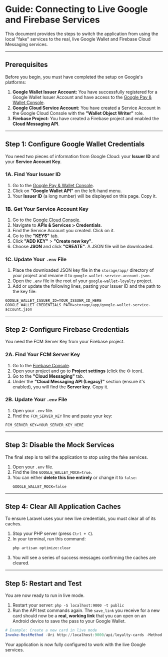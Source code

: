 # Guide: Connecting to Live Google and Firebase Services

This document provides the steps to switch the application from using the local "fake" services to the real, live Google Wallet and Firebase Cloud Messaging services.

---

## **Prerequisites**

Before you begin, you must have completed the setup on Google's platforms:

1.  **Google Wallet Issuer Account:** You have successfully registered for a Google Wallet Issuer Account and have access to the [Google Pay & Wallet Console](https://pay.google.com/business/console/).
2.  **Google Cloud Service Account:** You have created a Service Account in the Google Cloud Console with the **"Wallet Object Writer"** role.
3.  **Firebase Project:** You have created a Firebase project and enabled the **Cloud Messaging API**.

---

## **Step 1: Configure Google Wallet Credentials**

You need two pieces of information from Google Cloud: your **Issuer ID** and your **Service Account Key**.

### 1A. Find Your Issuer ID

1.  Go to the [Google Pay & Wallet Console](https://pay.google.com/business/console/).
2.  Click on **"Google Wallet API"** on the left-hand menu.
3.  Your **Issuer ID** (a long number) will be displayed on this page. Copy it.

### 1B. Get Your Service Account Key

1.  Go to the [Google Cloud Console](https://console.cloud.google.com/).
2.  Navigate to **APIs & Services > Credentials**.
3.  Find the Service Account you created. Click on it.
4.  Go to the **"KEYS"** tab.
5.  Click **"ADD KEY"** > **"Create new key"**.
6.  Choose **JSON** and click **"CREATE"**. A JSON file will be downloaded.

### 1C. Update Your `.env` File

1.  Place the downloaded JSON key file in the `storage/app/` directory of your project and rename it to `google-wallet-service-account.json`.
2.  Open the `.env` file in the root of your `google-wallet-loyalty` project.
3.  Add or update the following lines, pasting your Issuer ID and the path to the key file:

```dotenv
GOOGLE_WALLET_ISSUER_ID=YOUR_ISSUER_ID_HERE
GOOGLE_WALLET_CREDENTIALS_PATH=storage/app/google-wallet-service-account.json
```

---

## **Step 2: Configure Firebase Credentials**

You need the FCM Server Key from your Firebase project.

### 2A. Find Your FCM Server Key

1.  Go to the [Firebase Console](https://console.firebase.google.com/).
2.  Open your project and go to **Project settings** (click the ⚙️ icon).
3.  Go to the **"Cloud Messaging"** tab.
4.  Under the **"Cloud Messaging API (Legacy)"** section (ensure it's enabled), you will find the **Server key**. Copy it.

### 2B. Update Your `.env` File

1.  Open your `.env` file.
2.  Find the `FCM_SERVER_KEY` line and paste your key:

```dotenv
FCM_SERVER_KEY=YOUR_SERVER_KEY_HERE
```

---

## **Step 3: Disable the Mock Services**

The final step is to tell the application to stop using the fake services.

1.  Open your `.env` file.
2.  Find the line `GOOGLE_WALLET_MOCK=true`.
3.  You can either **delete this line entirely** or change it to `false`:
    ```dotenv
    GOOGLE_WALLET_MOCK=false
    ```

---

## **Step 4: Clear All Application Caches**

To ensure Laravel uses your new live credentials, you must clear all of its caches.

1.  Stop your PHP server (press `Ctrl + C`).
2.  In your terminal, run this command:
    ```bash
    php artisan optimize:clear
    ```
3.  You will see a series of success messages confirming the caches are cleared.

---

## **Step 5: Restart and Test**

You are now ready to run in live mode.

1.  Restart your server: `php -S localhost:9000 -t public`
2.  Run the API test commands again. The `save_link` you receive for a new card should now be a **real, working link** that you can open on an Android device to save the pass to your Google Wallet.
```powershell
# Example: Create a new card in live mode
Invoke-RestMethod -Uri http://localhost:9000/api/loyalty-cards -Method POST -ContentType 'application/json' -Body '{"user_name": "Live Test User"}'
```
Your application is now fully configured to work with the live Google services. 
